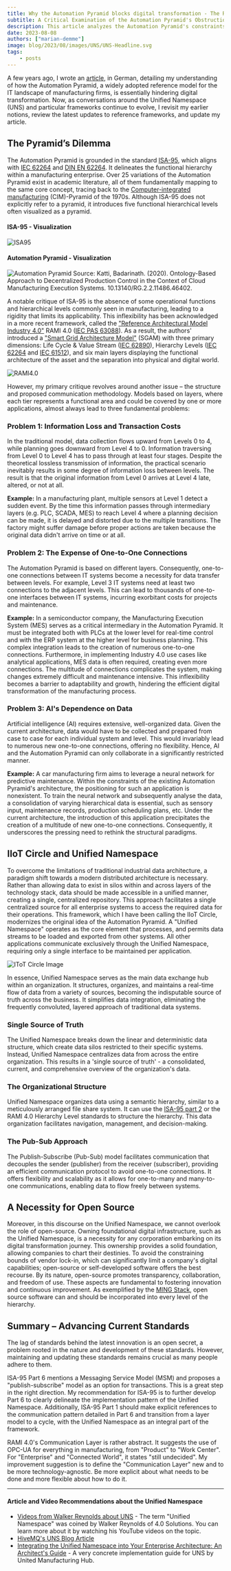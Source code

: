 ```yaml
---
title: Why the Automation Pyramid blocks digital transformation - The Role of Unified Namespace
subtitle: A Critical Examination of the Automation Pyramid's Obstruction to Digital Transformation
description: This article analyzes the Automation Pyramid's constraints and explains the Unified Namespace, highlighting its potential to evolve digital transformation in manufacturing.
date: 2023-08-08 
authors: ["marian-demme"]
image: blog/2023/08/images/UNS/UNS-Headline.svg
tags:
    - posts
---
```

A few years ago, I wrote an [article](https://www.linkedin.com/pulse/iiot-circle-marian-raphael-demme/), in German, detailing my understanding of how the Automation Pyramid, a widely adopted reference model for the IT landscape of manufacturing firms, is essentially hindering digital transformation. Now, as conversations around the Unified Namespace (UNS) and particular frameworks continue to evolve, I revisit my earlier notions, review the latest updates to reference frameworks, and update my article.
<!--more-->
## The Pyramid’s Dilemma

The Automation Pyramid is grounded in the standard [ISA-95](https://www.isa.org/products/ansi-isa-95-00-01-2010-iec-62264-1-mod-enterprise), which aligns with [IEC 62264](https://www.iso.org/standard/57308.html) and [DIN EN 62264](https://www.beuth.de/en/standard/din-en-62264-1/207270059). It delineates the functional hierarchy within a manufacturing enterprise. Over 25 variations of the Automation Pyramid exist in academic literature, all of them fundamentally mapping to the same core concept, tracing back to the [Computer-integrated manufacturing](https://en.wikipedia.org/wiki/Computer-integrated_manufacturing) (CIM)-Pyramid of the 1970s. Although ISA-95 does not explicitly refer to a pyramid, it introduces five functional hierarchical levels often visualized as a pyramid.

#### ISA-95 - Visualization
![ISA95](./images/UNS/ISA95.svg)

#### Automation Pyramid - Visualization
![Automation Pyramid](./images/UNS/Automation-Pyramid.png)
Source: Katti, Badarinath. (2020). Ontology-Based Approach to Decentralized Production Control in the Context of Cloud Manufacturing Execution Systems. 10.13140/RG.2.2.11486.46402.

A notable critique of ISA-95 is the absence of some operational functions and hierarchical levels commonly seen in manufacturing, leading to a rigidity that limits its applicability. This inflexibility has been acknowledged in a more recent framework, called the ["Reference Architectural Model Industry 4.0"](https://www.isa.org/intech-home/2019/march-april/features/rami-4-0-reference-architectural-model-for-industr) RAMI 4.0 ([IEC PAS 63088](https://www.beuth.de/en/norm/pd-iec-pas-63088/272832590)). As a result, the authors' introduced a ["Smart Grid Architecture Model"](https://syc-se.iec.ch/wp-content/uploads/2019/10/Reference_Architecture_final.pdf) (SGAM) with three primary dimensions: Life Cycle & Value Stream ([IEC 62890](https://www.vde-verlag.de/iec-standards/248992/iec-62890-2020.html)), Hierarchy Levels ([IEC 62264](https://www.iso.org/standard/57308.html) and [IEC 61512](https://www.vde-verlag.de/iec-standards/216764/iec-61512-4-2009.html)), and six main layers displaying the functional architecture of the asset and the separation into physical and digital world.

![RAMI4.0](./images/UNS/RAMI40.gif)

However, my primary critique revolves around another issue – the structure and proposed communication methodology. Models based on layers, where each tier represents a functional area and could be covered by one or more applications, almost always lead to three fundamental problems:

### Problem 1: Information Loss and Transaction Costs

In the traditional model, data collection flows upward from Levels 0 to 4, while planning goes downward from Level 4 to 0. Information traversing from Level 0 to Level 4 has to pass through at least four stages. Despite the theoretical lossless transmission of information, the practical scenario inevitably results in some degree of information loss between levels. The result is that the original information from Level 0 arrives at Level 4 late, altered, or not at all.

**Example:** In a manufacturing plant, multiple sensors at Level 1 detect a sudden event. By the time this information passes through intermediary layers (e.g. PLC, SCADA, MES) to reach Level 4 where a planning decision can be made, it is delayed and distorted due to the multiple transitions. The factory might suffer damage before proper actions are taken because the original data didn't arrive on time or at all. 

### Problem 2: The Expense of One-to-One Connections 

The Automation Pyramid is based on different layers. Consequently, one-to-one connections between IT systems become a necessity for data transfer between levels. For example, Level 3 IT systems need at least two connections to the adjacent levels. This can lead to thousands of one-to-one interfaces between IT systems, incurring exorbitant costs for projects and maintenance.

**Example:** In a semiconductor company, the Manufacturing Execution System (MES) serves as a critical intermediary in the Automation Pyramid. It must be integrated both with PLCs at the lower level for real-time control and with the ERP system at the higher level for business planning. This complex integration leads to the creation of numerous one-to-one connections. Furthermore, in implementing Industry 4.0 use cases like analytical applications, MES data is often required, creating even more connections. The multitude of connections complicates the system, making changes extremely difficult and maintenance intensive. This inflexibility becomes a barrier to adaptability and growth, hindering the efficient digital transformation of the manufacturing process.

### Problem 3: AI's Dependence on Data 

Artificial intelligence (AI) requires extensive, well-organized data. Given the current architecture, data would have to be  collected and prepared from case to case for each individual system and level. This would invariably lead to numerous new one-to-one connections, offering no flexibility. Hence, AI and the Automation Pyramid can only collaborate in a significantly restricted manner.

**Example:** A car manufacturing firm aims to leverage a neural network for predictive maintenance. Within the constraints of the existing Automation Pyramid's architecture, the positioning for such an application is nonexistent. To train the neural network and subsequently analyse the data, a consolidation of varying hierarchical data is essential, such as sensory input, maintenance records, production scheduling plans, etc. Under the current architecture, the introduction of this application precipitates the creation of a multitude of new one-to-one connections. Consequently, it underscores the pressing need to rethink the structural paradigms.

## IIoT Circle and Unified Namespace

To overcome the limitations of traditional industrial data architecture, a paradigm shift towards a modern distributed architecture is necessary. Rather than allowing data to exist in silos within and across layers of the technology stack, data should be made accessible in a unified manner, creating a single, centralized repository. This approach facilitates a single centralized source for all enterprise systems to access the required data for their operations. This framework, which I have been calling the IIoT Circle, modernizes the original idea of the Automation Pyramid. A "Unified Namespace" operates as the core element that processes, and permits data streams to be loaded and exported from other systems. All other applications communicate exclusively through the Unified Namespace, requiring only a single interface to be maintained per application. 

![IToT Circle Image](./images/UNS/IIoT-Circle.svg)

In essence, Unified Namespace serves as the main data exchange hub within an organization. It structures, organizes, and maintains a real-time flow of data from a variety of sources, becoming the indisputable source of truth across the business. It simplifies data integration, eliminating the frequently convoluted, layered approach of traditional data systems.

### Single Source of Truth 

The Unified Namespace breaks down the linear and deterministic data structure, which create data silos restricted to their specific systems. Instead, Unified Namespace centralizes data from across the entire organization. This results in a 'single source of truth' - a consolidated, current, and comprehensive overview of the organization's data.

### The Organizational Structure 

Unified Namespace organizes data using a semantic hierarchy, similar to a meticulously arranged file share system. It can use the [ISA-95 part 2](https://www.isa.org/products/ansi-isa-95-00-02-2018-enterprise-control-system-i) or the RAMI 4.0 Hierarchy Level standards to structure the hierarchy. This data organization facilitates navigation, management, and decision-making.

### The Pub-Sub Approach

The Publish-Subscribe (Pub-Sub) model facilitates communication that decouples the sender (publisher) from the receiver (subscriber), providing an efficient communication protocol to avoid one-to-one connections. It offers flexibility and scalability as it allows for one-to-many and many-to-one communications, enabling data to flow freely between systems.

## A Necessity for Open Source

Moreover, in this discourse on the Unified Namespace, we cannot overlook the role of open-source. Owning foundational digital infrastructure, such as the Unified Namespace, is a necessity for any corporation embarking on its digital transformation journey. This ownership provides a solid foundation, allowing companies to chart their destinies. To avoid the constraining bounds of vendor lock-in, which can significantly limit a company's digital capabilities; open-source or self-developed software offers the best recourse. By its nature, open-source promotes transparency, collaboration, and freedom of use. These aspects are fundamental to fostering innovation and continuous improvement. As exemplified by the [MING Stack](https://flowforge.com/blog/2023/02/ming-blog/), open source software can and should be incorporated into every level of the hierarchy.

## Summary – Advancing Current Standards

The lag of standards behind the latest innovation is an open secret, a problem rooted in the nature and development of these standards. However, maintaining and updating these standards remains crucial as many people adhere to them.

ISA-95 Part 6 mentions a Messaging Service Model (MSM) and proposes a "publish-subscribe" model as an option for transactions. This is a great step in the right direction. My recommendation for ISA-95 is to further develop Part 6 to clearly delineate the implementation pattern of the Unified Namespace. Additionally, ISA-95 Part 1 should make explicit references to the communication pattern detailed in Part 6 and transition from a layer model to a cycle, with the Unified Namespace as an integral part of the framework. 

RAMI 4.0's Communication Layer is rather abstract. It suggests the use of OPC-UA for everything in manufacturing, from "Product" to "Work Center". For "Enterprise" and "Connected World", it states "still undecided". My improvement suggestion is to define the "Communication Layer" new and to be more technology-agnostic. Be more explicit about what needs to be done and more flexible about how to do it.

---

#### Article and Video Recommendations about the Unified Namespace

- [Videos from Walker Reynolds about UNS](https://youtu.be/PB_9HIgSCWc) - The term "Unified Namespace" was coined by Walker Reynolds of 4.0 Solutions. You can learn more about it by watching his YouTube videos on the topic.
- [HiveMQ's UNS Blog Article](https://www.hivemq.com/article/what-is-unified-namespace-uns-iiot-industry-40/)
- [Integrating the Unified Namespace into Your Enterprise Architecture: An Architect's Guide](https://learn.umh.app/blog/integrating-the-unified-namespace-into-your-enterprise-architecture-an-architects-guide/) - A very concrete implementation guide for UNS by United Manufacturing Hub.